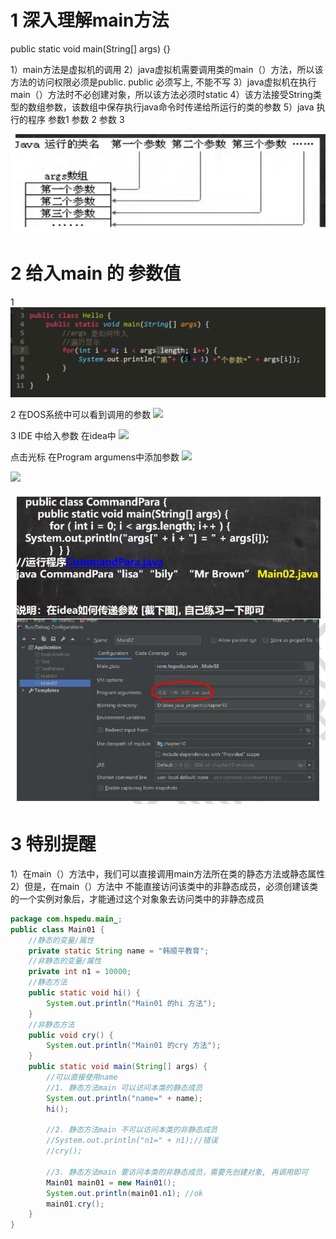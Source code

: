 # 1 深入理解main方法

public static void main(String[] args) {}

1）main方法是虚拟机的调用
2）java虚拟机需要调用类的main（）方法，所以该方法的访问权限必须是public.  public  必须写上, 不能不写 
3）java虚拟机在执行main（）方法时不必创建对象，所以该方法必须时static
4）该方法接受String类型的数组参数，该数组中保存执行java命令时传递给所运行的类的参数
5）java 执行的程序  参数1 参数 2 参数 3

![](image/Pasted%20image%2020230409192835.png)

# 2 给入main 的 参数值

1
![](image/Pasted%20image%2020230409193552.png)

2
在DOS系统中可以看到调用的参数
![](https://img-blog.csdnimg.cn/752c34fd8aaf4c339f39682c1ca58035.png?x-oss-process=image/watermark,type_d3F5LXplbmhlaQ,shadow_50,text_Q1NETiBA5Y-v5Y-v54ix54ix55qE5bCP56eD5aS0,size_8,color_FFFFFF,t_70,g_se,x_16)


3 IDE 中给入参数
在idea中
![](https://img-blog.csdnimg.cn/9d830dc078db4033a8205247cf633e1f.png?x-oss-process=image/watermark,type_d3F5LXplbmhlaQ,shadow_50,text_Q1NETiBA5Y-v5Y-v54ix54ix55qE5bCP56eD5aS0,size_8,color_FFFFFF,t_70,g_se,x_16)


点击光标 在Program argumens中添加参数
![](https://img-blog.csdnimg.cn/abccac73cde84a6b8d320b23cd42eb43.png?x-oss-process=image/watermark,type_d3F5LXplbmhlaQ,shadow_50,text_Q1NETiBA5Y-v5Y-v54ix54ix55qE5bCP56eD5aS0,size_20,color_FFFFFF,t_70,g_se,x_16)

![](https://img-blog.csdnimg.cn/d54ea04744334a27ad99889ca4867a8e.png?x-oss-process=image/watermark,type_d3F5LXplbmhlaQ,shadow_50,text_Q1NETiBA5Y-v5Y-v54ix54ix55qE5bCP56eD5aS0,size_18,color_FFFFFF,t_70,g_se,x_16)

![](image/Pasted%20image%2020230409192938.png)

# 3 特别提醒

1）在main（）方法中，我们可以直接调用main方法所在类的静态方法或静态属性
2）但是，在main（）方法中  不能直接访问该类中的非静态成员，必须创建该类的一个实例对象后，才能通过这个对象象去访问类中的非静态成员

```java
package com.hspedu.main_;
public class Main01 {
    //静态的变量/属性
    private static String name = "韩顺平教育";
    //非静态的变量/属性
    private int n1 = 10000;
    //静态方法
    public static void hi() {
        System.out.println("Main01 的hi 方法");
    }
    //非静态方法
    public void cry() {
        System.out.println("Main01 的cry 方法");
    }
    public static void main(String[] args) {
        //可以直接使用name
        //1. 静态方法main 可以访问本类的静态成员
        System.out.println("name=" + name);
        hi();
        
        //2. 静态方法main 不可以访问本类的非静态成员
        //System.out.println("n1=" + n1);//错误
        //cry();
        
        //3. 静态方法main 要访问本类的非静态成员，需要先创建对象, 再调用即可
        Main01 main01 = new Main01();
        System.out.println(main01.n1); //ok
        main01.cry();
    }
}
```





